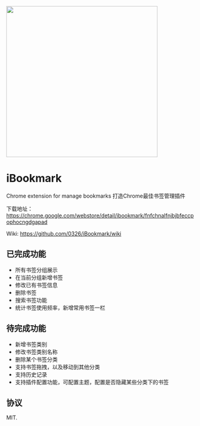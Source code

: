 <img width="400" src="https://lh3.googleusercontent.com/_oj_6Y4K4cjpguig23UpstgNdLh6qUvWfcS3LBE73U6p6f8FRr_QuqTIEWmGzq5MpRevAwzF=s1280-h800-e365-rw"></img>

# iBookmark
Chrome extension for manage bookmarks 打造Chrome最佳书签管理插件

下载地址：https://chrome.google.com/webstore/detail/ibookmark/fnfchnalfnjbjbfeccpophocngdgapad

Wiki: https://github.com/0326/iBookmark/wiki

## 已完成功能
- 所有书签分组展示
- 在当前分组新增书签
- 修改已有书签信息
- 删除书签
- 搜索书签功能
- 统计书签使用频率，新增常用书签一栏

## 待完成功能
- 新增书签类别
- 修改书签类别名称
- 删除某个书签分类
- 支持书签拖拽，以及移动到其他分类
- 支持历史记录
- 支持插件配置功能，可配置主题，配置是否隐藏某些分类下的书签

## 协议
MIT.